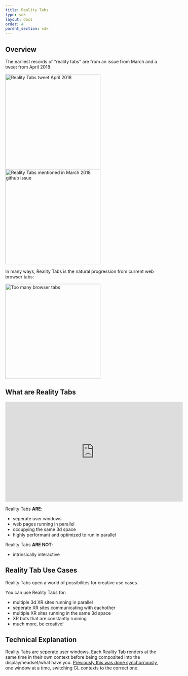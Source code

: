 ```yaml
---
title: Reality Tabs
type: sdk
layout: docs
order: 4
parent_section: sdk
---
```


## Overview

The earliest records of “reality tabs” are from an issue from March and a tweet from April 2018:

<a href="https://twitter.com/webmixedreality/status/991035161797058560"><img style="display: block !important" src="https://i.imgur.com/2549u5A.png" width=auto, height=300 alt="Reality Tabs tweet April 2018"/></a>
<a href="https://github.com/webmixedreality/exokit/issues/8"><img style="display: block !important" src="https://i.imgur.com/qaeyEKu.png" width=auto, height=300 alt="Reality Tabs mentioned in March 2018 github issue"/></a>

In many ways, Reality Tabs is the natural progression from current web browser tabs:

<img style="display: block !important" src="https://i.imgur.com/4FS6fC8.jpg" width=auto, height=300 alt="Too many browser tabs"/>


## What are Reality Tabs

<iframe width="560" height="315" src="https://www.youtube.com/embed/cd_DEwCDF6U" frameborder="0" allow="accelerometer; autoplay; encrypted-media; gyroscope; picture-in-picture" allowfullscreen></iframe>

Reality Tabs **ARE**:  
* seperate user windows   
* web pages running in parallel   
* occupying the same 3d space   
* highly performant and optimized to run in parallel   


Reality Tabs **ARE NOT**:  
* intrinsically interactive   


## Reality Tab Use Cases

Reality Tabs open a world of possibilites for creative use cases.

You can use Reality Tabs for:  
* multiple 3d XR sites running in parallel   
* seperate XR sites communicating with eachother  
* multiple XR sites running in the same 3d space   
* XR bots that are constantly running  
* much more, be creative!  


## Technical Explanation

Reality Tabs are seperate user windows. Each Reality Tab renders at the same time in their own context before being composited into the display/headset/what have you. [Previously this was done synchornously](https://github.com/webmixedreality/exokit/pull/760), one window at a time, switching GL contexts to the correct one.
